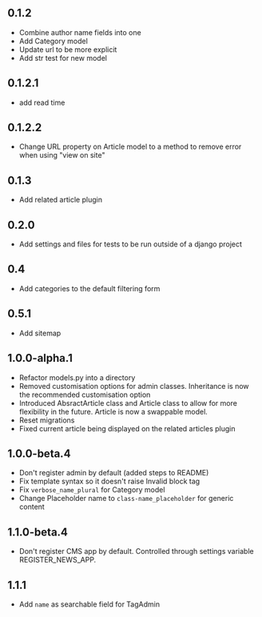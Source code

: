 ## 0.1.2
- Combine author name fields into one
- Add Category model
- Update url to be more explicit
- Add str test for new model

## 0.1.2.1
- add read time

## 0.1.2.2
- Change URL property on Article model to a method to remove error when using "view on site" 

## 0.1.3
- Add related article plugin 

## 0.2.0
- Add settings and files for tests to be run outside of a django project

## 0.4
- Add categories to the default filtering form

## 0.5.1
- Add sitemap

## 1.0.0-alpha.1
- Refactor models.py into a directory
- Removed customisation options for admin classes. Inheritance is now the
  recommended customisation option
- Introduced AbsractArticle class and Article class to allow for more
  flexibility in the future. Article is now a swappable model. 
- Reset migrations
- Fixed current article being displayed on the related articles plugin

## 1.0.0-beta.4
- Don't register admin by default (added steps to README)
- Fix template syntax so it doesn't raise Invalid block tag
- Fix `verbose_name_plural` for Category model
- Change Placeholder name to `class-name_placeholder` for generic content

## 1.1.0-beta.4
- Don't register CMS app by default. Controlled through settings variable REGISTER_NEWS_APP.

## 1.1.1
- Add `name` as searchable field for TagAdmin